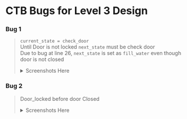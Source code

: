 # CTB Bugs for Level 3 Design

### Bug 1 
> ```current_state = check_door``` <br>
> Until Door is not locked ```next_state``` must be check door <br>
> Due to bug at line 26, ```next_state``` is set as ```fill_water``` even though door is not closed <br>
>
> <details>
>  <summary>Screenshots Here</summary>
>  
>   > <details>
>   >  <summary>Bug Detected</summary>
>   >  
>   >  | | |
>   >  | :--: | :--: |
>   >  | Python Testcase | In Verilog Code |
>   >  | <p align="center"> <img src="https://user-images.githubusercontent.com/92450677/182187228-2b30edfc-6fb9-4d63-b021-bee7ebf74c7c.png" /> | <p align="center"> <img src="https://user-images.githubusercontent.com/92450677/182187482-c510ca89-119c-4cb2-98e2-ebf638d286d1.png"/> | 
>   >   
>   >  </details>
>   >  <details>
>   >  <summary>Bug Fixed </summary>
>   >  <br>
>   >  <p align="center"> <img src="https://user-images.githubusercontent.com/92450677/182192343-7d27189a-2a07-49fb-9162-dcdd55db296e.png" />
>   >
>   >  </details>
>  </details>



### Bug 2
> Door_locked before door Closed
>
> <details>
>   <summary>Screenshots Here</summary>
>   
>   <p align="center">
>   <img src="https://user-images.githubusercontent.com/92450677/182187620-12b91b77-9029-4d26-beb8-770678522512.png" />
>   </p>
>   
>   </details>

